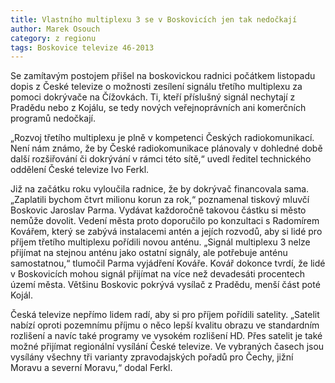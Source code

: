 ```yaml
---
title: Vlastního multiplexu 3 se v Boskovicích jen tak nedočkají
author: Marek Osouch
category: z regionu
tags: Boskovice televize 46-2013
---
```


Se zamítavým postojem přišel na boskovickou radnici počátkem listopadu dopis z České televize o možnosti zesílení signálu třetího multiplexu za pomoci dokrývače na Čížovkách. Ti, kteří příslušný signál nechytají z Pradědu nebo z Kojálu, se tedy nových veřejnoprávních ani komerčních programů nedočkají.

„Rozvoj třetího multiplexu je plně v kompetenci Českých radiokomunikací. Není nám známo, že by České radiokomunikace plánovaly v dohledné době další rozšiřování či dokrývání v rámci této sítě,“ uvedl ředitel technického oddělení České televize Ivo Ferkl.

Již na začátku roku vyloučila radnice, že by dokrývač financovala sama. „Zaplatili bychom čtvrt milionu korun za rok,“ poznamenal tiskový mluvčí Boskovic Jaroslav Parma. Vydávat každoročně takovou částku si město nemůže dovolit. Vedení města proto doporučilo po konzultaci s Radomírem Kovářem, který se zabývá instalacemi antén a jejích rozvodů, aby si lidé pro příjem třetího multiplexu pořídili novou anténu. „Signál multiplexu 3 nelze přijímat na stejnou anténu jako ostatní signály, ale potřebuje anténu samostatnou,“ tlumočil Parma vyjádření Kováře. Kovář dokonce tvrdí, že lidé v Boskovicích mohou signál přijímat na více než devadesáti procentech území města. Většinu Boskovic pokrývá vysílač z Pradědu, menší část poté Kojál.

Česká televize nepřímo lidem radí, aby si pro příjem pořídili satelity. „Satelit nabízí oproti pozemnímu příjmu o něco lepší kvalitu obrazu ve standardním rozlišení a navíc také programy ve vysokém rozlišení HD. Přes satelit je také možné přijímat regionální vysílání České televize. Ve vybraných časech jsou vysílány všechny tři varianty zpravodajských pořadů pro Čechy, jižní Moravu a severní Moravu,“ dodal Ferkl.